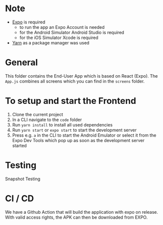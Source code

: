 # Note
- [Expo](https://docs.expo.io) is required
	- to run the app an Expo Account is needed 
	- for the Android Simulator Android Studio is required
	- for the iOS Simulator Xcode is required
- [Yarn](https://yarnpkg.com) as a package manager was used

# General
This folder contains the End-User App which is based on React (Expo). The `App.js` combines all screens which you can find in the `screens` folder.

# To setup and start the Frontend
1. Clone the current project
2. In a CLI navigate to the `code` folder
3. Run `yarn install` to install all used dependencies
3. Run `yarn start` or `expo start` to start the development server
4. Press e.g. `a` in the CLI to start the Android Emulator or select it from the Expo Dev Tools which pop up as soon as the development server started


# Testing
Snapshot Testing

# CI / CD 
We have a Github Action that will build the application with expo on release. With valid access rights, the APK can then be
downloaded from EXPO.
